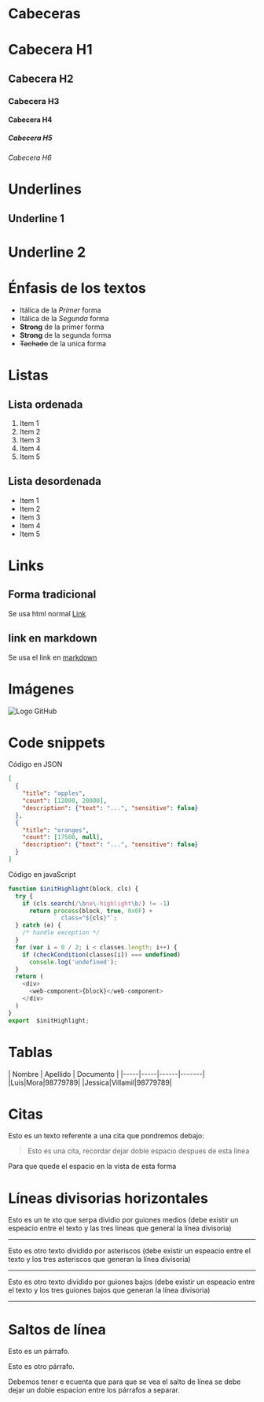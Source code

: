 # Cabeceras
# Cabecera H1
## Cabecera H2
### Cabecera H3
#### Cabecera H4
##### Cabecera H5
###### Cabecera H6

# Underlines
Underline 1
--------------
Underline 2
============

# Énfasis de los textos
- Itálica de la *Primer* forma 
- Itálica de la _Segunda_ forma 
- **Strong** de la primer forma 
- __Strong__ de la segunda forma
- ~~Tachado~~ de la unica forma

# Listas
## Lista ordenada
1. Item 1
2. Item 2
3. Item 3
4. Item 4
5. Item 5

## Lista desordenada
- Item 1
- Item 2
- Item 3
- Item 4
- Item 5

# Links
## Forma tradicional
Se usa html normal <a href="https://google.com" target="_blank">Link</a>
## link en markdown
Se usa el link en [markdown](https://google.com)

# Imágenes
![Logo GitHub](https://w7.pngwing.com/pngs/914/758/png-transparent-github-social-media-computer-icons-logo-android-github-logo-computer-wallpaper-banner.png)

# Code snippets
Código en JSON
```JSON
[
  {
    "title": "apples",
    "count": [12000, 20000],
    "description": {"text": "...", "sensitive": false}
  },
  {
    "title": "oranges",
    "count": [17500, null],
    "description": {"text": "...", "sensitive": false}
  }
]
```
Código en javaScript
```javaScript
function $initHighlight(block, cls) {
  try {
    if (cls.search(/\bno\-highlight\b/) != -1)
      return process(block, true, 0x0F) +
             ` class="${cls}"`;
  } catch (e) {
    /* handle exception */
  }
  for (var i = 0 / 2; i < classes.length; i++) {
    if (checkCondition(classes[i]) === undefined)
      console.log('undefined');
  }
  return (
    <div>
      <web-component>{block}</web-component>
    </div>
  )
}
export  $initHighlight;
```
# Tablas
| Nombre | Apellido | Documento |
|-----|-----|------|-------|
|Luis|Mora|98779789|
|Jessica|Villamil|98779789|

# Citas
Esto es un texto referente a una cita que pondremos debajo: 
>Esto es una cita, recordar dejar doble espacio despues de esta línea

Para que quede el espacio en la vista de esta forma

# Líneas divisorias horizontales 
Esto es un te xto que serpa dividio por guiones medios (debe existir un espeacio entre el texto y las tres lineas que general la línea divisoria) 

---
Esto es otro texto dividido por asteriscos (debe existir un espeacio entre el texto y los tres asteriscos que generan la línea divisoria)

***
Esto es otro texto dividido por guiones bajos (debe existir un espeacio entre el texto y los tres guiones bajos que generan la línea divisoria)

___

# Saltos de línea 
Esto es un párrafo.

Esto es otro párrafo. 

Debemos tener e ecuenta que para que se vea el salto de línea se debe dejar un doble espacion entre los párrafos a separar.

